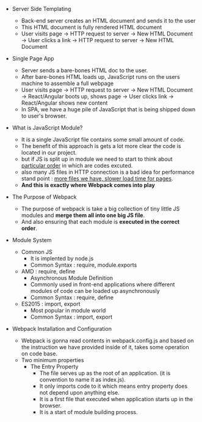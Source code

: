 - Server Side Templating

  - Back-end server creates an HTML document and sends it to the user
  - This HTML document is fully rendered HTML document
  - User visits page -> HTTP request to server -> New HTML Document -> User clicks a link -> HTTP request to server -> New HTML Document

- Single Page App

  - Server sends a bare-bones HTML doc to the user.
  - After bare-bones HTML loads up, JavaScript runs on the users machine to assemble a full webpage
  - User visits page -> HTTP request to server -> New HTML Document -> React/Angular boots up, shows page -> User clicks link -> React/Angular shows new content
  - In SPA, we have a huge pile of JavaScript that is being shipped down to user's browser.

- What is JavaScript Module?

  - It is a single JavaScript file contains some small amount of code.
  - The benefit of this approach is gets a lot more clear the code is located in our project.
  - but if JS is split up in module we need to start to think about <u>particular order</u> in which are codes excuted.
  - also many JS files in HTTP connection is a bad idea for performance stand point : <u>more files we have, slower load time for pages</u>.
  - **And this is exactly where Webpack comes into play**

- The Purpose of Webpack

  - The purpose of webpack is take a big collection of tiny little JS modules and **merge them all into one big JS file**.
  - And also ensuring that each module is **executed in the correct order**.

- Module System

  - Common JS
    - It is implented by node.js
    - Common Syntax : require, module.exports
  - AMD : require, define
    - Asynchronous Module Definition
    - Commonly used in front-end applications where different modules of code can be loaded up asynchronously
    - Common Syntax : require, define
  - ES2015 : import, export
    - Most popular in module world
    - Common Syntax : import, export

- Webpack Installation and Configuration

  - Webpack is gonna read contents in webpack.config.js and based on the instruction we have provided inside of it, takes some operation on code base.
  - Two minimum properties
    - The Entry Property
      - The file serves up as the root of an application. (it is convention to name it as index.js).
      - It only imports code to it which means entry property does not depend upon anything else.
      - It is a first file that executed when application starts up in the browser.
      - It is a start of module building process.
